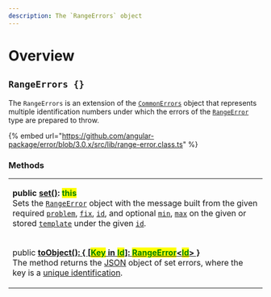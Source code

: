 ```yaml
---
description: The `RangeErrors` object
---
```


# Overview

## `RangeErrors {}`

The `RangeErrors` is an extension of the [`CommonErrors`](broken-reference) object that represents multiple identification numbers under which the errors of the [`RangeError`](broken-reference) type are prepared to throw.

{% embed url="https://github.com/angular-package/error/blob/3.0.x/src/lib/range-error.class.ts" %}

### Methods

|                                                                                                                                                                                                                                                                                                                                                                                                                                                                                                                                                                                                                                                                                                                                                                                        |
| -------------------------------------------------------------------------------------------------------------------------------------------------------------------------------------------------------------------------------------------------------------------------------------------------------------------------------------------------------------------------------------------------------------------------------------------------------------------------------------------------------------------------------------------------------------------------------------------------------------------------------------------------------------------------------------------------------------------------------------------------------------------------------------- |
| <p><strong>public</strong> <a href="methods/set.md"><strong>set()</strong></a><strong>: </strong><mark style="color:green;"><strong>this</strong></mark><br>Sets the <a href="broken-reference"><code>RangeError</code></a> object with the message built from the given required <a href="methods/set.md#problem-string"><code>problem</code></a>, <a href="methods/set.md#fix-string"><code>fix</code></a>, <a href="methods/set.md#id-errorid"><code>id</code></a>, and optional <a href="methods/set.md#min-number"><code>min</code></a>, <a href="methods/set.md#max-number"><code>max</code></a> on the given or stored <a href="methods/set.md#template-errors.template"><code>template</code></a> under the given <a href="methods/set.md#id-errorid"><code>id</code></a>.</p> |
| <p>public <a href="methods/toobject.md"><strong>toObject(): { [</strong><mark style="color:green;"><strong>Key</strong></mark><strong> in </strong><mark style="color:green;"><strong>Id</strong></mark><strong>]: </strong><mark style="color:green;"><strong>RangeError</strong></mark><strong>&#x3C;</strong><mark style="color:green;"><strong>Id</strong></mark><strong>> }</strong></a><br>The method returns the <a href="https://developer.mozilla.org/en-US/docs/Web/JavaScript/Reference/Global_Objects/JSON">JSON</a> object of set errors, where the key is a <a href="../getting-started/basic-concepts.md#unique-identification">unique identification</a>.</p>                                                                                                          |
